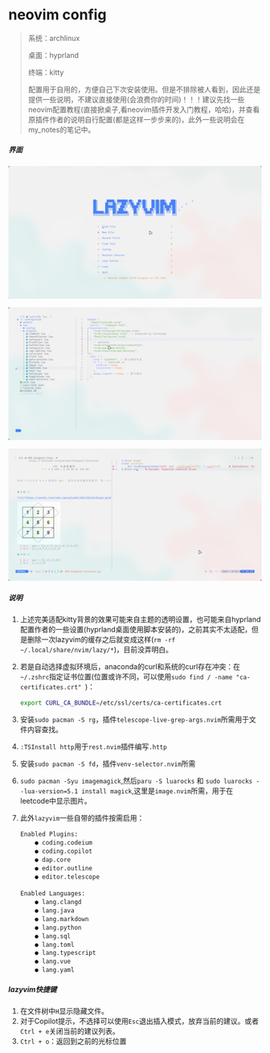 # neovim config

> 系统：archlinux
>
> 桌面：hyprland
>
> 终端：kitty
>
> 配置用于自用的，方便自己下次安装使用。但是不排除被人看到，因此还是提供一些说明，不建议直接使用(会浪费你的时间)！！！建议先找一些neovim配置教程(直接掀桌子,看neovim插件开发入门教程，哈哈)，并查看原插件作者的说明自行配置(都是这样一步步来的)，此外一些说明会在my_notes的笔记中。

##### 界面

![image-20240922144613283](./assets/image-20240922144613283.png)

![image-20240922152547458](./assets/image-20240922152547458.png)

![image-20240922151317110](./assets/image-20240922151317110.png)



##### 说明

1. 上述完美适配kitty背景的效果可能来自主题的透明设置，也可能来自hyprland配置作者的一些设置(hyprland桌面使用脚本安装的)，之前其实不太适配，但是删除一次lazyvim的缓存之后就变成这样(` rm -rf ~/.local/share/nvim/lazy/* `)，目前没弄明白。

2. 若是自动选择虚拟环境后，anaconda的curl和系统的curl存在冲突：在`~/.zshrc`指定证书位置(位置或许不同，可以使用`sudo find / -name "ca-certificates.crt" `)：

   ```bash
   export CURL_CA_BUNDLE=/etc/ssl/certs/ca-certificates.crt
   ```

3. 安装`sudo pacman -S rg`，插件`telescope-live-grep-args.nvim`所需用于文件内容查找。

4. `:TSInstall http`用于`rest.nvim`插件编写`.http`

5. 安装`sudo pacman -S fd`，插件`venv-selector.nvim`所需

6. `sudo pacman -Syu imagemagick`,然后`paru -S luarocks` 和 `sudo luarocks --lua-version=5.1 install magick`,这里是`image.nvim`所需，用于在leetcode中显示图片。

7. 此外`lazyvim`一些自带的插件按需启用：

   ```tex
   Enabled Plugins:
       ● coding.codeium
       ● coding.copilot
       ● dap.core
       ● editor.outline
       ● editor.telescope
   
   Enabled Languages:
       ● lang.clangd
       ● lang.java 
       ● lang.markdown 
       ● lang.python 
       ● lang.sql
       ● lang.toml
       ● lang.typescript 
       ● lang.vue 
       ● lang.yaml 
   ```

   



##### lazyvim快捷键

1. 在文件树中`H`显示隐藏文件。
2. 对于Copilot提示，不选择可以使用`Esc`退出插入模式，放弃当前的建议。或者`Ctrl + e`关闭当前的建议列表。
3. `Ctrl + o`：返回到之前的光标位置
